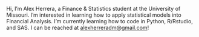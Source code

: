Hi, I’m Alex Herrera, a Finance & Statistics student at the University of Missouri. 
I’m interested in learning how to apply statistical models into Financial Analysis.
I’m currently learning how to code in Python, R/Rstudio, and SAS.
I can be reached at alexherreradm@gmail.com!
